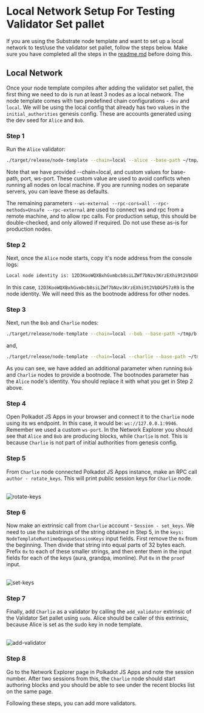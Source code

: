 # Local Network Setup For Testing Validator Set pallet

If you are using the Substrate node template and want to set up a local network to test/use the validator set pallet, follow the steps below. Make sure you have completed all the steps in the [readme.md](../readme.md) before doing this.

## Local Network

Once your node template compiles after adding the validator set pallet, the first thing we need to do is run at least 3 nodes as a local network.
The node template comes with two predefined chain configurations - `dev` and `local`. We will be using the local config that already has two values in the `initial_authorities` genesis config. These are accounts generated using the dev seed for `Alice` and `Bob`.

### Step 1

Run the `Alice` validator:

```bash
./target/release/node-template --chain=local --alice --base-path ~/tmp/a --port=30334 --ws-port 9944 --ws-external --rpc-cors=all --rpc-methods=Unsafe --rpc-external
```

Note that we have provided --chain=local, and custom values for base-path, port, ws-port. These custom value are used to avoid conflicts when running all nodes on local machine. If you are running nodes on separate servers, you can leave these as defaults.

The remaining parameters `--ws-external --rpc-cors=all --rpc-methods=Unsafe --rpc-external` are used to connect ws and rpc from a remote machine, and to allow rpc calls. For production setup, this should be double-checked, and only allowed if required. Do not use these as-is for production nodes.

### Step 2

Next, once the `Alice` node starts, copy it's node address from the console logs:

```bash
Local node identity is: 12D3KooWQXBxhGvmbcb8siLZWf7bNzv3KrzEXhi9t2VbDGP57zR9
```

In this case, `12D3KooWQXBxhGvmbcb8siLZWf7bNzv3KrzEXhi9t2VbDGP57zR9` is the node identity. We will need this as the bootnode address for other nodes.

### Step 3

Next, run the `Bob` and `Charlie` nodes:

```bash
./target/release/node-template --chain=local --bob --base-path ~/tmp/b --port=30335 --ws-port 9945 --ws-external --rpc-cors=all --rpc-methods=Unsafe --rpc-external --bootnodes /ip4/127.0.0.1/tcp/30334/p2p/12D3KooWQXBxhGvmbcb8siLZWf7bNzv3KrzEXhi9t2VbDGP57zR9
```

and,

```bash
./target/release/node-template --chain=local --charlie --base-path ~/tmp/c --port=30336 --ws-port 9946 --ws-external --rpc-cors=all --rpc-methods=Unsafe --rpc-external --bootnodes /ip4/127.0.0.1/tcp/30334/p2p/12D3KooWQXBxhGvmbcb8siLZWf7bNzv3KrzEXhi9t2VbDGP57zR9
```

As you can see, we have added an additional parameter when running `Bob` and `Charlie` nodes to provide a bootnode. The bootnodes parameter has the `Alice` node's identity. You should replace it with what you get in Step 2 above.

### Step 4

Open Polkadot JS Apps in your browser and connect it to the `Charlie` node using its ws endpoint. In this case, it would be: `ws://127.0.0.1:9946`. Remember we used a custom `ws-port`.
In the Network Explorer you should see that `Alice` and `Bob` are producing blocks, while `Charlie` is not. This is because `Charlie` is not part of initial authorities from genesis config.

### Step 5

From `Charlie` node connected Polkadot JS Apps instance, make an RPC call `author - rotate_keys`. This will print public session keys for `Charlie` node.

<br />
<img src="./img/rotate-keys.png" alt="rotate-keys" />

### Step 6

Now make an extrinsic call from `Charlie` account - `Session - set_keys`.
We need to use the substrings of the string obtained in Step 5, in the `keys: NodeTemplateRuntimeOpaqueSessionKeys` input fields. First remove the `0x` from the beginning. Then divide that string into equal parts of 32 bytes each. Prefix `0x` to each of these smaller strings, and then enter them in the input fields for each of the keys (aura, grandpa, imonline).
Put `0x` in the `proof` input.

<br />
<img src="./img/set-keys.png" alt="set-keys" />

### Step 7

Finally, add `Charlie` as a validator by calling the `add_validator` extrinsic of the Validator Set pallet using `sudo`. Alice should be caller of this extrinsic, because Alice is set as the sudo key in node template.

<br />
<img src="./img/add-validator.png" alt="add-validator" />

### Step 8

Go to the Network Explorer page in Polkadot JS Apps and note the session number. After two sessions from this, the `Charlie` node should start authoring blocks and you should be able to see under the recent blocks list on the same page.

Following these steps, you can add more validators.
